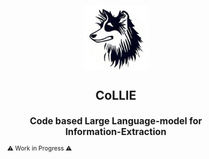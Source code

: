 <p align="center"><img src="assets/CoLLIE_project_icon_rounded.png" style="height: 150px;"></p>
<h1 align="center">CoLLIE</h1>
<h2 align="center"><b>C</b>ode based <b>L</b>arge <b>L</b>anguage-model for <b>I</b>nformation-<b>E</b>xtraction</h2>

:warning: Work in Progress :warning:
